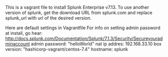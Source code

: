 This is a vagrant file to install Splunk Enterprise v7.13.
To use another version of splunk, get the download URL from splunk.com and replace splunk_url with url of the desired version.

Here are default settings in Vagrantfile
For info on setting admin password at install, go hear: http://docs.splunk.com/Documentation/Splunk/7.1.3/Security/Secureyouradminaccount
admin password: "helloWorld"
nat ip addres: 192.168.33.10
box version: "hashicorp-vagrant/centos-7.4"
hostname: splunk

